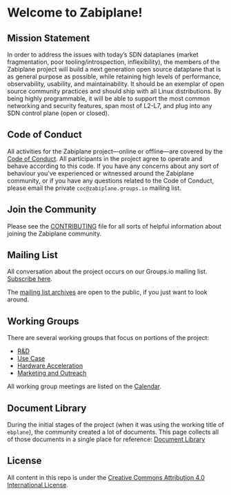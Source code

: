 # Welcome to Zabiplane!

## Mission Statement

In order to address the issues with today’s SDN dataplanes (market fragmentation, poor tooling/introspection, inflexibility), the members of the Zabiplane project will build a next generation open source dataplane that is as general purpose as possible, while retaining high levels of performance, observability, usability, and maintainability.  It should be an exemplar of open source community practices and should ship with all Linux distributions.  By being highly programmable, it will be able to support the most common networking and security features, span most of L2-L7, and plug into any SDN control plane (open or closed).

## Code of Conduct

All activities for the Zabiplane project—online or offline—are covered by the [Code of Conduct](./Code-of-Conduct.md). All participants in the project agree to operate and behave according to this code. If you have any concerns about any sort of behaviour you've experienced or witnessed around the Zabiplane community, or if you have any questions related to the Code of Conduct, please email the private `coc@zabiplane.groups.io` mailing list.

## Join the Community

Please see the [CONTRIBUTING](./CONTRIBUTING.md) file for all sorts of helpful information about joining the Zabiplane community.

## Mailing List

All conversation about the project occurs on our Groups.io mailing list. [Subscribe here](https://zabiplane.groups.io/g/dev).

The [mailing list archives](https://zabiplane.groups.io/g/dev/topics) are open to the public, if you just want to look around.

## Working Groups

There are several working groups that focus on portions of the project:

* [R&D](./workinggroups/rdwg.md)
* [Use Case](./workinggroups/ucwg.md)
* [Hardware Acceleration](./workinggroups/hawg.md)
* [Marketing and Outreach](./workinggroups/mowg.md)

All working group meetings are listed on the [Calendar](https://zabiplane.groups.io/g/dev/calendar).

## Document Library

During the initial stages of the project (when it was using the working title of `ebplane`), the community created a lot of documents. This page collects all of those documents in a single place for reference: [Document Library](./documentlibrary.md)

## License

All content in this repo is under the [Creative Commons Attribution 4.0 International License](./LICENSE).
